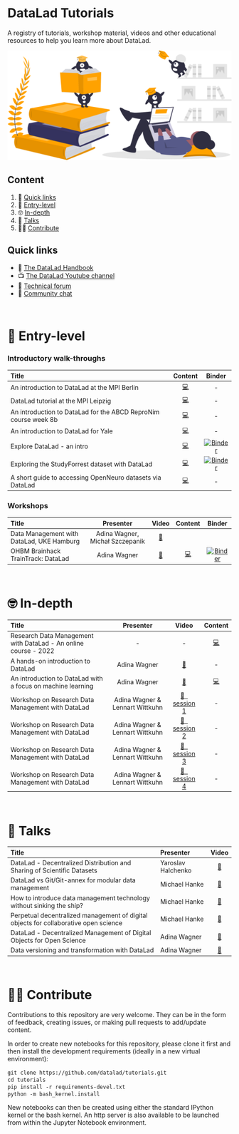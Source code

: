 # DataLad Tutorials

A registry of tutorials, workshop material, videos and other educational resources to help you learn more about DataLad.

![learnmore](assets/learnmore.svg)

## Content

1. :link: [Quick links](#links)
2. :rocket: [Entry-level](#entry)
3. :nerd_face: [In-depth](#depth)
4. :microphone: [Talks](#talks)
5. :woman_student: [Contribute](#contribute)


<div id="links"></div>

## Quick links

- :book: [The DataLad Handbook](http://handbook.datalad.org/en/latest/)
- :tv: [The DataLad Youtube channel](https://www.youtube.com/c/DataLad)
- :raising_hand: [Technical forum](https://neurostars.org/search?q=datalad%20category%3A1)
- :speech_balloon: [Community chat](https://matrix.to/#/#datalad:matrix.org)


<br>

<div id="entry"></div>

# :rocket: Entry-level

### Introductory walk-throughs

| Title | Content | Binder |
| :--- | :---: | :---: |
| An introduction to DataLad at the MPI Berlin | [:computer:](http://handbook.datalad.org/en/latest/code_from_chapters/DLBasicsMPI.html) | - |
| DataLad tutorial at the MPI Leipzig | [:computer:](http://handbook.datalad.org/en/latest/code_from_chapters/MPI_code.html#datalad-tutorial-at-the-mpi-leipzig) | - |
| An introduction to DataLad for the ABCD ReproNim course week 8b | [:computer:](http://handbook.datalad.org/en/latest/code_from_chapters/ABCD.html) | - |
| An introduction to DataLad for Yale | [:computer:](http://handbook.datalad.org/en/latest/code_from_chapters/yale.html) | - | 
| Explore DataLad - an intro| [:computer:](https://github.com/datalad/tutorials/notebooks/intro_to_datalad.ipynb) | [![Binder](https://mybinder.org/badge_logo.svg)](https://mybinder.org/v2/gh/datalad/datalad-binder/HEAD?urlpath=git-pull%3Frepo%3Dhttps%253A%252F%252Fgithub.com%252Fdatalad%252Ftutorials%26urlpath%3Dnotebooks%252Ftutorials%252Fnotebooks%252Fintro_to_datalad.ipynb) |
| Exploring the StudyForrest dataset with DataLad | [:computer:](https://github.com/psychoinformatics-de/studyforrest-data-binder/blob/main/exploring_studyforrest_with_datalad.ipynb) | [![Binder](https://mybinder.org/badge_logo.svg)](https://mybinder.org/v2/gh/psychoinformatics-de/studyforrest-data-binder/HEAD?filepath=exploring_studyforrest_with_datalad.ipynb) |
| A short guide to accessing OpenNeuro datasets via DataLad | [:computer:](http://handbook.datalad.org/en/latest/usecases/openneuro.html) | - | 


### Workshops

| Title | Presenter | Video | Content | Binder |
| :--- | :---: | :---: | :---: | :---: |
| Data Management with DataLad, UKE Hamburg | Adina Wagner, Michał Szczepanik |  [:movie_camera:](https://youtube.com/playlist?list=PLEQHbPfpVqU5RSPiyFuPdDlSUEd-XoPV-) | | |
| OHBM Brainhack TrainTrack: DataLad | Adina Wagner | [:movie_camera:](https://www.youtube.com/watch?v=sDP1jhRkKRo) | [:computer:](http://handbook.datalad.org/en/latest/code_from_chapters/OHBM.html) | [![Binder](https://mybinder.org/badge_logo.svg)](https://mybinder.org/v2/gh/datalad-handbook/datalad-tutorial-binder/HEAD) |


<br>
<div id="depth"></div>

# :nerd_face: In-depth

| Title | Presenter | Video | Content |
| :--- | :---: | :---: | :---: |
| Research Data Management with DataLad - An online course - 2022 | - | - | [:computer:](https://psychoinformatics-de.github.io/rdm-course/) |
| A hands-on introduction to DataLad | Adina Wagner | [:movie_camera:](https://www.youtube.com/watch?v=_I3JFhJJtW0) | - |
| An introduction to DataLad with a focus on machine learning | Adina Wagner | [:movie_camera:](https://www.youtube.com/watch?v=_I3JFhJJtW0) | [:computer:](http://handbook.datalad.org/en/latest/code_from_chapters/usecase_ml_code.html)
| Workshop on Research Data Management with DataLad | Adina Wagner & Lennart Wittkuhn | [:movie_camera: &nbsp; session 1](https://www.youtube.com/watch?v=fL3DWzSWFL8&list=PLEQHbPfpVqU5sSVrlwxkP0vpoOpgogg5j&index=1) | - |
| Workshop on Research Data Management with DataLad | Adina Wagner & Lennart Wittkuhn | [:movie_camera: &nbsp; session 2](https://www.youtube.com/watch?v=GrOfE8jv12s&list=PLEQHbPfpVqU5sSVrlwxkP0vpoOpgogg5j&index=2) | - |
| Workshop on Research Data Management with DataLad | Adina Wagner & Lennart Wittkuhn | [:movie_camera: &nbsp; session 3](https://www.youtube.com/watch?v=lO4yfl30_uc&list=PLEQHbPfpVqU5sSVrlwxkP0vpoOpgogg5j&index=3) | - |
| Workshop on Research Data Management with DataLad | Adina Wagner & Lennart Wittkuhn | [:movie_camera: &nbsp; session 4](https://www.youtube.com/watch?v=3ePgH-kK8h8&list=PLEQHbPfpVqU5sSVrlwxkP0vpoOpgogg5j&index=4) | - |


<br>
<div id="talks"></div>

# :microphone: Talks

| Title | Presenter | Video |
| :--- | :--- | :---: |
| DataLad - Decentralized Distribution and Sharing of Scientific Datasets | Yaroslav Halchenko | [:movie_camera:](https://www.youtube.com/watch?v=sDP1jhRkKRo) |
| DataLad vs Git/Git-annex for modular data management | Michael Hanke | [:movie_camera:](https://www.youtube.com/watch?v=Yrg6DgOcbPE) |
| How to introduce data management technology without sinking the ship? | Michael Hanke | [:movie_camera:](https://www.youtube.com/watch?v=uH75kYgwLH4) |
| Perpetual decentralized management of digital objects for collaborative open science | Michael Hanke | [:movie_camera:](https://www.youtube.com/watch?v=SJ64rSMD9PU) |
| DataLad - Decentralized Management of Digital Objects for Open Science | Adina Wagner | [:movie_camera:](https://www.youtube.com/watch?v=pIGFS8XDjco) |
| Data versioning and transformation with DataLad | Adina Wagner | [:movie_camera:](https://www.youtube.com/watch?v=wimd1uhIJ8g) |



<br>
<div id="contribute"></div>

# :woman_student: Contribute

Contributions to this repository are very welcome. They can be in the form of feedback, creating issues, or making pull requests to add/update content.

In order to create new notebooks for this repository, please clone it first and then install the development requirements (ideally in a new virtual environment):

```
git clone https://github.com/datalad/tutorials.git
cd tutorials
pip install -r requirements-devel.txt
python -m bash_kernel.install
```

New notebooks can then be created using either the standard IPython kernel or the bash kernel. An http server is also available to be launched from within the Jupyter Notebook environment.






